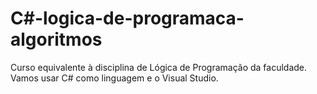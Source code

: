 # C#-logica-de-programaca-algoritmos
Curso equivalente à disciplina de Lógica de Programação da faculdade. Vamos usar C# como linguagem e o Visual Studio.
